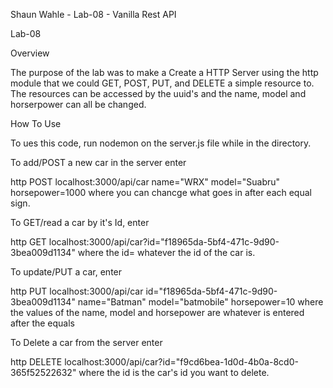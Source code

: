 Shaun Wahle - Lab-08 - Vanilla Rest API

Lab-08

Overview

The purpose of the lab was to make a Create a HTTP Server using the http module that we could GET, POST, PUT, and DELETE a simple resource to. The resources can be accessed by the uuid's and the name, model and horserpower can all be changed.

How To Use

To ues this code, run nodemon on the server.js file while in the directory.

To add/POST a new car in the server enter

http POST localhost:3000/api/car name="WRX" model="Suabru" horsepower=1000
where you can chancge what goes in after each equal sign.

To GET/read a car by it's Id, enter

http GET localhost:3000/api/car?id="f18965da-5bf4-471c-9d90-3bea009d1134"
where the id= whatever the id of the car is.

To update/PUT a car, enter

http PUT localhost:3000/api/car id="f18965da-5bf4-471c-9d90-3bea009d1134" name="Batman" model="batmobile" horsepower=10
where the values of the name, model and horsepower are whatever is entered after the equals

To Delete a car from the server enter

http DELETE localhost:3000/api/car?id="f9cd6bea-1d0d-4b0a-8cd0-365f52522632"
where the id is the car's id you want to delete.
